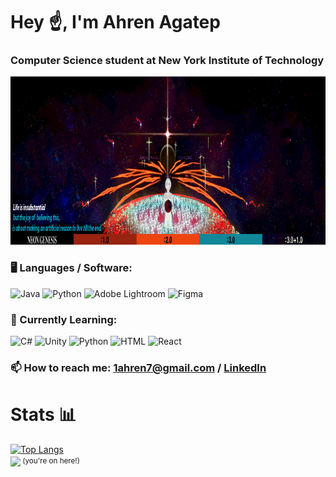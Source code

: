 # Hey ☝, I'm Ahren Agatep  
### Computer Science student at New York Institute of Technology
<p align="center">
  <img width="960" height="269" src="https://github.com/ahrenagatep/ahrenagatep/blob/main/nge.gif">
</p>

### 🖥️ Languages / Software:
![Java](https://img.shields.io/badge/java-%23ED8B00.svg?style=for-the-badge&logo=openjdk&logoColor=white) ![Python](https://img.shields.io/badge/python-3670A0?style=for-the-badge&logo=python&logoColor=ffdd54) ![Adobe Lightroom](https://img.shields.io/badge/Adobe%20Lightroom-31A8FF.svg?style=for-the-badge&logo=Adobe%20Lightroom&logoColor=white) ![Figma](https://img.shields.io/badge/Figma-F24E1E?style=for-the-badge&logo=figma&logoColor=white)

### 🌱 Currently Learning:
![C#](https://img.shields.io/badge/c%23-%23239120.svg?style=for-the-badge&logo=csharp&logoColor=white) ![Unity](https://img.shields.io/badge/unity-%23000000.svg?style=for-the-badge&logo=unity&logoColor=white) ![Python](https://img.shields.io/badge/python-3670A0?style=for-the-badge&logo=python&logoColor=ffdd54) ![HTML](https://img.shields.io/badge/HTML5-E34F26?style=for-the-badge&logo=html5&logoColor=white)
![React](https://img.shields.io/badge/React-20232A?style=for-the-badge&logo=react&logoColor=61DAFB)
### 📫 How to reach me: [1ahren7@gmail.com](mailto:1ahren7@gmail.com) / [LinkedIn](www.linkedin.com/in/ahrenagatep/)

# Stats 📊
[![Top Langs](https://github-readme-stats.vercel.app/api/top-langs/?username=ahrenagatep&theme=github_dark_dimmed)](https://github.com/anuraghazra/github-readme-stats)    
![](https://komarev.com/ghpvc/?username=ahrenagatep&color=blue&style=flat)<sup> (you're on here!)<sup/>    

<!--
**ahrenagatep/ahrenagatep** is a ✨ _special_ ✨ repository because its `README.md` (this file) appears on your GitHub profile.

Here are some ideas to get you started:

- 🔭 I’m currently working on ...
- 🌱 I’m currently learning ...
- 👯 I’m looking to collaborate on ...
- 🤔 I’m looking for help with ...
- 💬 Ask me about ...
- 📫 How to reach me: ...
- 😄 Pronouns: ...
- ⚡ Fun fact: ...
-->
